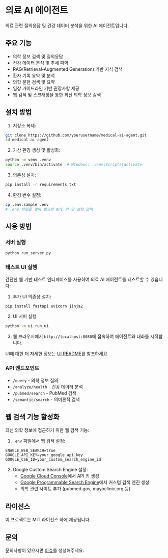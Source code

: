 # 의료 AI 에이전트

의료 관련 질의응답 및 건강 데이터 분석을 위한 AI 에이전트입니다.

## 주요 기능

- 의학 정보 검색 및 질의응답
- 건강 데이터 분석 및 추세 파악
- RAG(Retrieval-Augmented Generation) 기반 지식 검색
- 환자 기록 요약 및 분석
- 의학 문헌 검색 및 요약
- 임상 가이드라인 기반 권장사항 제공
- 웹 검색 및 스크래핑을 통한 최신 의학 정보 검색

## 설치 방법

1. 저장소 복제:
```bash
git clone https://github.com/yourusername/medical-ai-agent.git
cd medical-ai-agent
```

2. 가상 환경 생성 및 활성화:
```bash
python -m venv .venv
source .venv/bin/activate  # Windows: .venv\Scripts\activate
```

3. 의존성 설치:
```bash
pip install -r requirements.txt
```

4. 환경 변수 설정:
```bash
cp .env.sample .env
# .env 파일을 열어 필요한 API 키 및 설정 입력
```

## 사용 방법

### 서버 실행

```bash
python run_server.py
```

### 테스트 UI 실행

간단한 웹 기반 테스트 인터페이스를 사용하여 의료 AI 에이전트를 테스트할 수 있습니다:

1. 추가 UI 의존성 설치:
```bash
pip install fastapi uvicorn jinja2
```

2. UI 서버 실행:
```bash
python -m ui.run_ui
```

3. 웹 브라우저에서 `http://localhost:8080`에 접속하여 에이전트와 대화를 시작합니다.

UI에 대한 더 자세한 정보는 [UI README](ui/README.md)를 참조하세요.

### API 엔드포인트

- `/query` - 의학 정보 질의
- `/analyze/health` - 건강 데이터 분석
- `/pubmed/search` - PubMed 검색
- `/semantic/search` - 의미론적 검색

## 웹 검색 기능 활성화

최신 의학 정보에 접근하기 위한 웹 검색 기능:

1. `.env` 파일에서 웹 검색 설정:
```
ENABLE_WEB_SEARCH=true
GOOGLE_API_KEY=your_google_api_key
GOOGLE_CSE_ID=your_custom_search_engine_id
```

2. Google Custom Search Engine 설정:
   - [Google Cloud Console](https://console.cloud.google.com/)에서 API 키 생성
   - [Google Programmable Search Engine](https://programmablesearchengine.google.com/)에서 커스텀 검색 엔진 생성
   - 의학 관련 사이트 추가 (pubmed.gov, mayoclinic.org 등)

## 라이선스

이 프로젝트는 MIT 라이선스 하에 제공됩니다.

## 문의

문의사항이 있으시면 [이슈](https://github.com/yourusername/medical-ai-agent/issues)를 생성해주세요. 